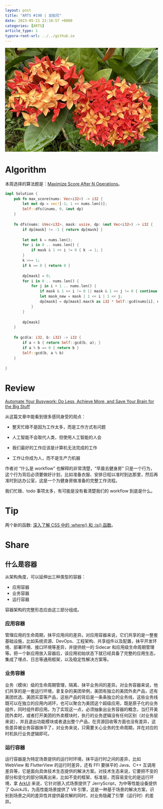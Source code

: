 ```yaml
---
layout: post
title: "ARTS #198 | 龙船花"
date: 2023-05-21 22:10:57 +0800
categories: [ARTS]
article_type: 1
typora-root-url: ../../github.io
---
```


![](/assets/img/198-1.jpg)

# Algorithm

本周选择的算法题是：[Maximize Score After N Operations](https://leetcode.com/problems/maximize-score-after-n-operations/)。

```rust
impl Solution {
    pub fn max_score(nums: Vec<i32>) -> i32 {
        let mut dp = vec![-1; 1 << nums.len()];
        Self::dfs(&nums, 0, &mut dp)
    }

    fn dfs(nums: &Vec<i32>, mask: usize, dp: &mut Vec<i32>) -> i32 {
        if dp[mask] != -1 { return dp[mask] }

        let mut k = nums.len();
        for i in 0 .. nums.len() {
            if mask & 1 << i != 0 { k -= 1; }
        }
        k >>= 1;
        if k == 0 { return 0 } 

        dp[mask] = 0;
        for i in 0 .. nums.len() {
            for j in i + 1 .. nums.len() {
                if mask & 1 << i != 0 || mask & 1 << j != 0 { continue }
                let mask_new = mask | 1 << i | 1 << j;
                dp[mask] = dp[mask].max(k as i32 * Self::gcd(nums[i], nums[j]) + Self::dfs(nums, mask_new, dp));
            }
        }
        
        dp[mask]
    }

    fn gcd(a: i32, b: i32) -> i32 {
        if a < b { return Self::gcd(b, a); }
        if a % b == 0 { return b }
        Self::gcd(b, a % b)
    } 

}
```

# Review

[Automate Your Busywork: Do Less, Achieve More, and Save Your Brain for the Big Stuff](https://aytekintank.com/books/automate-your-busywork/)

从这篇文章中能看到很多感同身受的观点：

- 整天忙碌不是因为工作太多，而是工作方式有问题

- 人工智能不会取代人类，但使用人工智能的人会
- 我们最好的工作应该是计算机无法完成的工作
- 工作让你成为人，而不是生产力机器

作者对 “什么是 workflow” 也解释的非常清楚，“早晨去健身房” 只是一个行为，这个行为背后必须要做好计划，比如准备衣服、安排日程以准时到达那里，然后再准时到达办公室，这是一个为健身房做准备的完整工作流程。

我们忙碌、todo 事项太多，有可能是没有看清楚我们的 workflow 到底是什么。

# Tip

两个新的函数: [深入了解 CSS 中的 :where() 和 :is() 函数](https://mp.weixin.qq.com/s/HwJuJCVyBvF35FyReIRLqA)。

# Share

## 什么是容器

从架构角度，可以延伸出三种类型的容器：

- 应用容器
- 业务容器
- 运行容器

容器架构的完整形态应由这三部分组成。

### 应用容器

管理应用的生命周期，抹平应用间的差异。对应用容器来说，它们共享的是一整套基础设施，比如系统资源、DevOps、工程架构、共享组件以及配置，抹平开发环境、部署环境、接口环境等差异，并提供统一的 Sidecar 和应用级生命周期管理等。把一个新应用放入容器后，该应用初始状态下就已经具备了完整的应用生态，集成了埋点、日志等通用框架，以及稳定性解决方案等。

### 业务容器

业务（模块）级的生命周期管理，隔离、抹平业务间的差异。对业务容器来说，他们共享的是一套运行环境，拿复杂的美团举例，美团有独立的美团外卖产品，还有美团优选、美团买菜等产品，这些产品的背后是一条条独立的业务线，这些业务线既可以在独立的应用内闭环，也可以聚合为美团这个超级应用，既是原子化的业务组件，同时组件即应用。为了实现这一点，必须抽象出业务容器的概念，当打开美团外卖时，或者打开美团的外卖模块时，执行的业务逻辑没有任何区别（对业务层来说），并且退出功能模块或者退出整个产品，在资源回收等方面也没有差异，这些差异被业务容器抹平了，对业务来说，只需要关心业务的生命周期，并在对应的时机执行业务逻辑即可。

### 运行容器

运行容器是为特定场景提供的运行时环境，抹平运行时之间的差异，比如 WebView 和 FlutterView 的运行时差异，还有 FFI 要抹平的 Java、C++ 互调用差异等，它是面向具体技术生态提供的解决方案。对技术生态来说，它要把不变的部分和变化的部分隔离出来，比如不变的框架、标准层，而容易变化的是运行环境，拿 [ArkUI](https://developer.harmonyos.com/en/develop/arkUI) 来说，它针对嵌入式场景提供了 JerryScript，为中等性能设备提供了 QuickJS，为高性能场景提供了 V8 引擎，这是一种基于场景的解决方案，识别到场景之间的差异性并提供最优解的同时，对业务隐藏了引擎（运行时）的差异。
